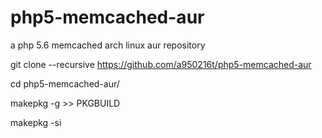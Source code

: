 # php5-memcached-aur
a php 5.6 memcached arch linux aur repository

git clone --recursive https://github.com/a950216t/php5-memcached-aur

cd php5-memcached-aur/

makepkg -g >> PKGBUILD

makepkg -si
